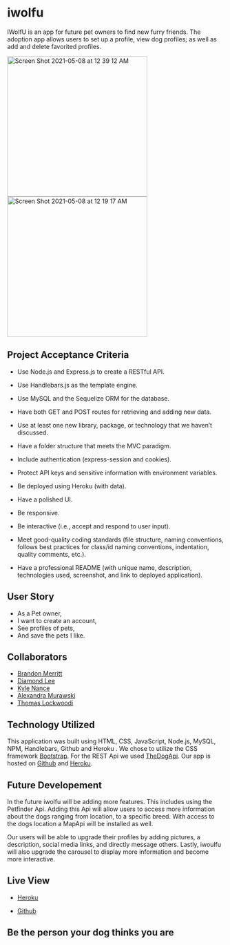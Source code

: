 # iwolfu
IWolfU is an app for future pet owners to find new furry friends. The adoption app allows users to set up a profile, view dog profiles; as well as add and delete favorited profiles.

<img width="325" alt="Screen Shot 2021-05-08 at 12 39 12 AM" src="https://user-images.githubusercontent.com/75379703/117527348-4a84b400-af99-11eb-961d-9a97c9fcd689.png">
<img width="325" alt="Screen Shot 2021-05-08 at 12 19 17 AM" src="https://user-images.githubusercontent.com/75379703/117527362-74d67180-af99-11eb-96e8-8a88bc7f5a4b.png">


## Project Acceptance Criteria
* Use Node.js and Express.js to create a RESTful API.

* Use Handlebars.js as the template engine.

* Use MySQL and the Sequelize ORM for the database.

* Have both GET and POST routes for retrieving and adding new data.

* Use at least one new library, package, or technology that we haven’t discussed.

* Have a folder structure that meets the MVC paradigm.

* Include authentication (express-session and cookies).

* Protect API keys and sensitive information with environment variables.

* Be deployed using Heroku (with data).

* Have a polished UI.

* Be responsive.

* Be interactive (i.e., accept and respond to user input).

* Meet good-quality coding standards (file structure, naming conventions, follows best practices for class/id naming conventions, indentation, quality comments, etc.).

* Have a professional README (with unique name, description, technologies used, screenshot, and link to deployed application).

## User Story
* As a Pet owner, 
* I want to create an account,
* See profiles of pets,
* And save the pets I like.


## Collaborators
* [Brandon Merritt](https://github.com/CrispyCoder817)
* [Diamond Lee](https://github.com/leediamo)
* [Kyle Nance](https://github.com/Silent0ne)
* [Alexandra Murawski ](https://github.com/almurawski15)
* [Thomas Lockwoodi ](https://github.com/lockwoodtommy01)
 

## Technology Utilized
This application was built using HTML, CSS, JavaScript, Node.js, MySQL, NPM, Handlebars, Github and Heroku . We chose to utilize the CSS framework [Bootstrap](https://getbootstrap.com/). For the REST Api we used [TheDogApi](https://docs.thedogapi.com/). Our app is hosted on [Github](https://github.com/leediamo/iwolfu) and [Heroku](https://iwolfu.herokuapp.com/).

## Future Developement
 In the future iwolfu will be adding more features. This includes  using the Petfinder Api. Adding this Api will allow users to access more information about the dogs ranging from location, to a specific breed. With access to the dogs location a MapApi will be installed as well. 

Our users will be able to upgrade their profiles by adding pictures, a description, social media links, and directly message others. Lastly, iwoulfu will also upgrade the carousel to display more information and become more interactive. 


## Live View

* [Heroku ](https://iwolfu.herokuapp.com/)

* [Github ](https://github.com/leediamo/iwolfu)

## Be the person your dog thinks you are

